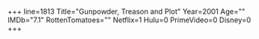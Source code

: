 +++
line=1813
Title="Gunpowder, Treason and Plot"
Year=2001
Age=""
IMDb="7.1"
RottenTomatoes=""
Netflix=1
Hulu=0
PrimeVideo=0
Disney=0
+++

